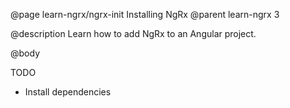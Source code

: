 @page learn-ngrx/ngrx-init Installing NgRx
@parent learn-ngrx 3

@description Learn how to add NgRx to an Angular project.

@body

TODO

- Install dependencies
